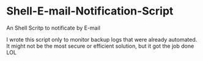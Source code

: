 # Shell-E-mail-Notification-Script
An Shell Scritp to notificate by E-mail

I wrote this script only to monitor backup logs that were already automated.
It might not be the most secure or efficient solution, but it got the job done LOL
